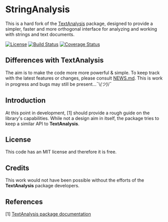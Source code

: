 # StringAnalysis

This is a hard fork of the [TextAnalysis](https://github.com/JuliaText/TextAnalysis.jl) package, designed to provide a simpler, faster and more orthogonal interface for analyzing and working with strings and text documents.

[![License](http://img.shields.io/badge/license-MIT-brightgreen.svg?style=flat)](LICENSE.md)
[![Build Status](https://travis-ci.org/zgornel/StringAnalysis.jl.svg?branch=master)](https://travis-ci.org/zgornel/StringAnalysis.jl)
[![Coverage Status](https://coveralls.io/repos/github/zgornel/StringAnalysis.jl/badge.svg?branch=master)](https://coveralls.io/github/zgornel/StringAnalysis.jl?branch=master)


## Differences with **TextAnalysis**
The aim is to make the code more more powerful & simple. To keep track with the latest features or changes, please consult [NEWS.md](https://github.com/zgornel/StringAnalysis.jl/blob/master/NEWS.md). This is work in progress and bugs may still be present...¯\\_(ツ)_/¯


## Introduction
At this point in development, [1] should provide a rough guide on the library's capabilities. While not a design aim in itself, the package tries to keep a similar API to **TextAnalysis**.


## License

This code has an MIT license and therefore it is free.


## Credits

This work would not have been possible without the efforts of the **TextAnalysis** package developers.


## References

[1] [TextAnalysis package documentation](http://juliatext.github.io/TextAnalysis.jl/)
